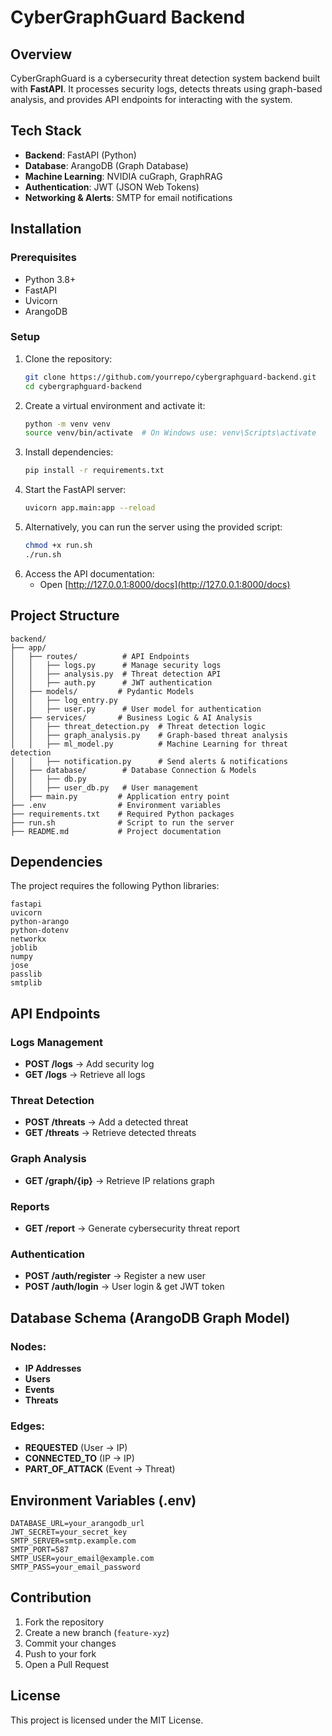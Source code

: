 # CyberGraphGuard Backend

## Overview
CyberGraphGuard is a cybersecurity threat detection system backend built with **FastAPI**. It processes security logs, detects threats using graph-based analysis, and provides API endpoints for interacting with the system.

## Tech Stack
- **Backend**: FastAPI (Python)
- **Database**: ArangoDB (Graph Database)
- **Machine Learning**: NVIDIA cuGraph, GraphRAG
- **Authentication**: JWT (JSON Web Tokens)
- **Networking & Alerts**: SMTP for email notifications


## Installation
### Prerequisites
- Python 3.8+
- FastAPI
- Uvicorn
- ArangoDB

### Setup
1. Clone the repository:
   ```sh
   git clone https://github.com/yourrepo/cybergraphguard-backend.git
   cd cybergraphguard-backend
   ```
2. Create a virtual environment and activate it:
   ```sh
   python -m venv venv
   source venv/bin/activate  # On Windows use: venv\Scripts\activate
   ```
3. Install dependencies:
   ```sh
   pip install -r requirements.txt
   ```
4. Start the FastAPI server:
   ```sh
   uvicorn app.main:app --reload
   ```
5. Alternatively, you can run the server using the provided script:
   ```sh
   chmod +x run.sh
   ./run.sh
   ```
6. Access the API documentation:
    - Open [http://127.0.0.1:8000/docs](http://127.0.0.1:8000/docs)

## Project Structure
```
backend/
├── app/
│   ├── routes/          # API Endpoints
│   │   ├── logs.py      # Manage security logs
│   │   ├── analysis.py  # Threat detection API
│   │   ├── auth.py      # JWT authentication
│   ├── models/         # Pydantic Models
│   │   ├── log_entry.py
│   │   ├── user.py      # User model for authentication
│   ├── services/       # Business Logic & AI Analysis
│   │   ├── threat_detection.py  # Threat detection logic
│   │   ├── graph_analysis.py    # Graph-based threat analysis
│   │   ├── ml_model.py          # Machine Learning for threat detection
│   │   ├── notification.py      # Send alerts & notifications
│   ├── database/        # Database Connection & Models
│   │   ├── db.py
│   │   ├── user_db.py   # User management
│   ├── main.py         # Application entry point
├── .env                # Environment variables
├── requirements.txt    # Required Python packages
├── run.sh              # Script to run the server
├── README.md           # Project documentation
```

## Dependencies
The project requires the following Python libraries:
```
fastapi
uvicorn
python-arango
python-dotenv
networkx
joblib
numpy
jose
passlib
smtplib
```

## API Endpoints
### Logs Management
- **POST /logs** → Add security log
- **GET /logs** → Retrieve all logs

### Threat Detection
- **POST /threats** → Add a detected threat
- **GET /threats** → Retrieve detected threats

### Graph Analysis
- **GET /graph/{ip}** → Retrieve IP relations graph

### Reports
- **GET /report** → Generate cybersecurity threat report

### Authentication
- **POST /auth/register** → Register a new user
- **POST /auth/login** → User login & get JWT token

## Database Schema (ArangoDB Graph Model)
### Nodes:
- **IP Addresses**
- **Users**
- **Events**
- **Threats**

### Edges:
- **REQUESTED** (User → IP)
- **CONNECTED_TO** (IP → IP)
- **PART_OF_ATTACK** (Event → Threat)

## Environment Variables (.env)
```
DATABASE_URL=your_arangodb_url
JWT_SECRET=your_secret_key
SMTP_SERVER=smtp.example.com
SMTP_PORT=587
SMTP_USER=your_email@example.com
SMTP_PASS=your_email_password
```

## Contribution
1. Fork the repository
2. Create a new branch (`feature-xyz`)
3. Commit your changes
4. Push to your fork
5. Open a Pull Request

## License
This project is licensed under the MIT License.


